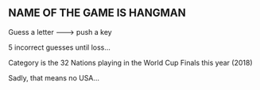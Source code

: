 ## NAME OF THE GAME IS HANGMAN

Guess a letter ---> push a key

5 incorrect guesses until loss...

Category is the 32 Nations playing in the World Cup Finals this year (2018)

Sadly, that means no USA...

